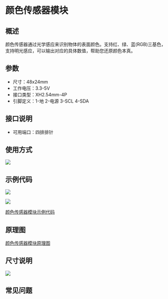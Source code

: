 # 颜色传感器模块

## 概述

颜色传感器通过光学感应来识别物体的表面颜色。支持红、绿、蓝\(RGB\)三基色，支持明光感应，可以输出对应的具体数值，帮助您还原颜色本真。

## 参数

* 尺寸：48x24mm
* 工作电压：3.3-5V
* 接口类型：XH2.54mm-4P
* 引脚定义：1-地 2-电源 3-SCL 4-SDA

## 接口说明

* 可用端口：四排排针

## 使用方式

![](https://github.com/Haohaodada-official/docs/tree/87a8c0277156955860937750dd97e504bdd44d88/jiao-xue-chan-pin/arduino-kai-yuan-ying-jian/images/19.png)

## 示例代码

![](https://github.com/Haohaodada-official/docs/tree/87a8c0277156955860937750dd97e504bdd44d88/jiao-xue-chan-pin/arduino-kai-yuan-ying-jian/images/81.png)

![](https://github.com/Haohaodada-official/docs/tree/87a8c0277156955860937750dd97e504bdd44d88/jiao-xue-chan-pin/arduino-kai-yuan-ying-jian/images/53.png)

[颜色传感器模块示例代码](http://www.haohaodada.com/show.php?id=956410)

## 原理图

[颜色传感器模块原理图](https://github.com/Haohaodada-official/haohaodada-docs/blob/master/原理图/颜色传感器.pdf)

## 尺寸说明

![](https://github.com/Haohaodada-official/docs/tree/87a8c0277156955860937750dd97e504bdd44d88/jiao-xue-chan-pin/arduino-kai-yuan-ying-jian/images/01.png)

## 常见问题

